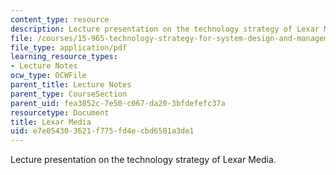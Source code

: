 ```yaml
---
content_type: resource
description: Lecture presentation on the technology strategy of Lexar Media.
file: /courses/15-965-technology-strategy-for-system-design-and-management-spring-2009/e7e054303621f775fd4ecbd6501a3de1_MIT15_965S09_Lec05.pdf
file_type: application/pdf
learning_resource_types:
- Lecture Notes
ocw_type: OCWFile
parent_title: Lecture Notes
parent_type: CourseSection
parent_uid: fea3852c-7e50-c067-da20-3bfdefefc37a
resourcetype: Document
title: Lexar Media
uid: e7e05430-3621-f775-fd4e-cbd6501a3de1
---
```

Lecture presentation on the technology strategy of Lexar Media.


